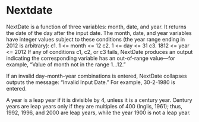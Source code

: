 # Nextdate

NextDate is a function of three variables: month, date, and year. It returns the date of the day after the input date. The month, date, and year variables have integer values subject to these conditions (the year range ending in 2012 is arbitrary):
c1. 1 <= month <= 12
c2. 1 <= day <= 31
c3. 1812 <= year <= 2012
If any of conditions c1, c2, or c3 fails, NextDate produces an output indicating the corresponding variable has an out-of-range value—for example, “Value of month not in the range 1...12.”

If an invalid day–month–year combinations is entered, NextDate collapses outputs the message: “Invalid Input Date.” For example, 30-2-1980 is entered.

A year is a leap year if it is divisible by 4, unless it is a century year. Century years are leap years only if they are multiples of 400 (Inglis, 1961); thus, 1992, 1996, and 2000 are leap years, while the year 1900 is not a leap year.
